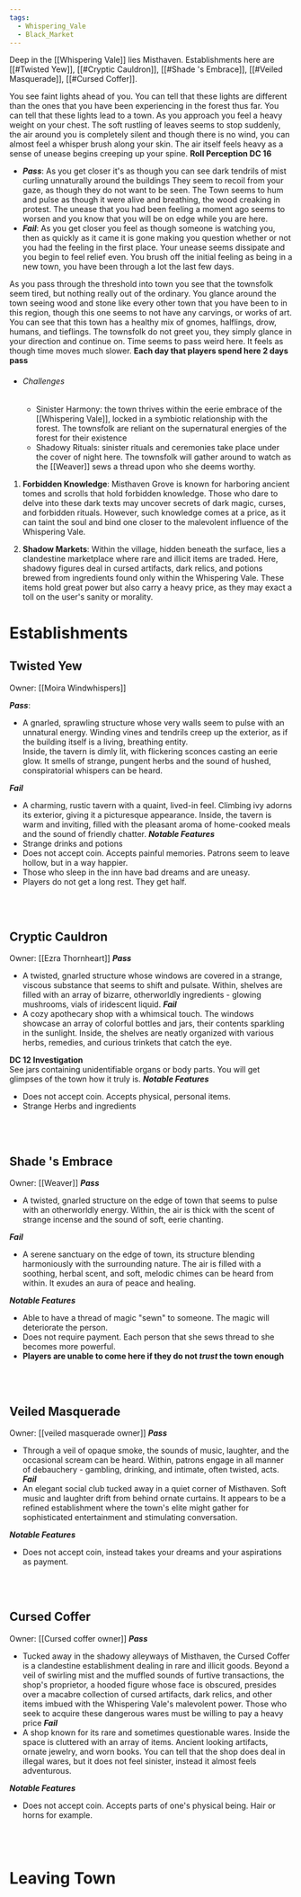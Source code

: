 ```yaml
---
tags:
  - Whispering_Vale
  - Black_Market
---
```

Deep in the [[Whispering Vale]] lies Misthaven.
Establishments here are [[#Twisted Yew]], [[#Cryptic Cauldron]], [[#Shade 's Embrace]], [[#Veiled Masquerade]], [[#Cursed Coffer]]. 

You see faint lights ahead of you. You can tell that these lights are different than the ones that you have been experiencing in the forest thus far. You can tell that these lights lead to a town. As you approach you feel a heavy weight on your chest. The soft rustling of leaves seems to stop suddenly, the air around you is completely silent and though there is no wind, you can almost feel a whisper brush along your skin. The air itself feels heavy as a sense of unease begins creeping up your spine. 
**Roll Perception DC 16**
 - ***Pass***:
	   As you get closer it's as though you can see dark tendrils of mist curling unnaturally around the buildings They seem to recoil from your gaze, as though they do not want to be seen. The Town seems to hum and pulse as though it were alive and breathing, the wood creaking in protest. The unease that you had been feeling a moment ago seems to worsen and you know that you will be on edge while you are here. 
 - ***Fail***:
	   As you get closer you feel as though someone is watching you, then as quickly as it came it is gone making you question whether or not you had the feeling in the first place. Your unease seems dissipate and you begin to feel relief even. You brush off the initial feeling as being in a new town, you have been through a lot the last few days. 
	   
As you pass through the threshold into town you see that the townsfolk seem tired, but nothing really out of the ordinary. You glance around the town seeing wood and stone like every other town that you have been to in this region, though this one seems to not have any carvings, or works of art. You can see that this town has a healthy mix of gnomes, halflings, drow, humans, and tieflings. The townsfolk do not greet you, they simply glance in your direction and continue on. Time seems to pass weird here. It feels as though time moves much slower. **Each day that players spend here 2 days pass**

- ###### Challenges
	- Sinister Harmony: the town thrives within the eerie embrace of the  [[Whispering Vale]], locked in a symbiotic relationship with the forest. The townsfolk are reliant on the supernatural energies of the forest for their existence
	- Shadowy Rituals: sinister rituals and ceremonies take place under the cover of night here. The townsfolk will gather around to watch as the [[Weaver]] sews a thread upon who she deems worthy.
1. **Forbidden Knowledge**: Misthaven Grove is known for harboring ancient tomes and scrolls that hold forbidden knowledge. Those who dare to delve into these dark texts may uncover secrets of dark magic, curses, and forbidden rituals. However, such knowledge comes at a price, as it can taint the soul and bind one closer to the malevolent influence of the Whispering Vale.
    
2. **Shadow Markets**: Within the village, hidden beneath the surface, lies a clandestine marketplace where rare and illicit items are traded. Here, shadowy figures deal in cursed artifacts, dark relics, and potions brewed from ingredients found only within the Whispering Vale. These items hold great power but also carry a heavy price, as they may exact a toll on the user's sanity or morality.


# Establishments

## Twisted Yew
Owner: [[Moira Windwhispers]]

 ***Pass***:
  - A gnarled, sprawling structure whose very walls seem to pulse with an unnatural energy. Winding vines and tendrils creep up the exterior, as if the building itself is a living, breathing entity. <br>Inside, the tavern is dimly lit, with flickering sconces casting an eerie glow. It smells of strange, pungent herbs and the sound of hushed, conspiratorial whispers can be heard. 

***Fail***
 - A charming, rustic tavern with a quaint, lived-in feel. Climbing ivy adorns its exterior, giving it a picturesque appearance. Inside, the tavern is warm and inviting, filled with the pleasant aroma of home-cooked meals and the sound of friendly chatter.
***Notable Features***
 - Strange drinks and potions
 - Does not accept coin. Accepts painful memories. Patrons seem to leave hollow, but in a way happier.
 - Those who sleep in the inn have bad dreams and are uneasy.
 - Players do not get a long rest. They get half.
<br>
<br>

## Cryptic Cauldron
Owner: [[Ezra Thornheart]]
***Pass***
 -  A twisted, gnarled structure whose windows are covered in a strange, viscous substance that seems to shift and pulsate. Within, shelves are filled with an array of bizarre, otherworldly ingredients - glowing mushrooms, vials of iridescent liquid. 
***Fail***
 - A cozy apothecary shop with a whimsical touch. The windows showcase an array of colorful bottles and jars, their contents sparkling in the sunlight. Inside, the shelves are neatly organized with various herbs, remedies, and curious trinkets that catch the eye.

**DC 12 Investigation**  
See jars containing unidentifiable organs or body parts. You will get glimpses of the town how it truly is. 
***Notable Features***
 - Does not accept coin. Accepts physical, personal items.
 - Strange Herbs and ingredients
<br>
<br>

## Shade 's Embrace
Owner: [[Weaver]]
***Pass***
 - A twisted, gnarled structure on the edge of town that seems to pulse with an otherworldly energy. Within, the air is thick with the scent of strange incense and the sound of soft, eerie chanting.

***Fail***
 - A serene sanctuary on the edge of town, its structure blending harmoniously with the surrounding nature. The air is filled with a soothing, herbal scent, and soft, melodic chimes can be heard from within. It exudes an aura of peace and healing.

***Notable Features***
 - Able to have a thread of magic "sewn" to someone. The magic will deteriorate the person.
 - Does not require payment. Each person that she sews thread to she becomes more powerful.
 - **Players are unable to come here if they do not *trust* the town enough**
<br>
<br>

## Veiled Masquerade
Owner: [[veiled masquerade owner]]
***Pass***
 - Through a veil of opaque smoke, the sounds of music, laughter, and the occasional scream can be heard. Within, patrons engage in all manner of debauchery - gambling, drinking, and intimate, often twisted, acts.
***Fail***
 - An elegant social club tucked away in a quiet corner of Misthaven. Soft music and laughter drift from behind ornate curtains. It appears to be a refined establishment where the town's elite might gather for sophisticated entertainment and stimulating conversation.

***Notable Features***
 - Does not accept coin, instead takes your dreams and your aspirations as payment. 

<br>
<br>

## Cursed Coffer
Owner: [[Cursed coffer owner]]
***Pass***
 - Tucked away in the shadowy alleyways of Misthaven, the Cursed Coffer is a clandestine establishment dealing in rare and illicit goods. Beyond a veil of swirling mist and the muffled sounds of furtive transactions, the shop's proprietor, a hooded figure whose face is obscured, presides over a macabre collection of cursed artifacts, dark relics, and other items imbued with the Whispering Vale's malevolent power. Those who seek to acquire these dangerous wares must be willing to pay a heavy price
***Fail***
 - A shop known for its rare and sometimes questionable wares. Inside the space is cluttered with an array of items. Ancient looking artifacts, ornate jewelry, and worn books. You can tell that the shop does deal in illegal wares, but it does not feel sinister, instead it almost feels adventurous. 

***Notable Features***
 - Does not accept coin. Accepts parts of one's physical being. Hair or horns for example. 

<br>
<br>

# Leaving Town

## 